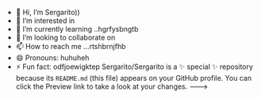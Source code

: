 - 👋 Hi, I’m Sergarito))
- 👀 I’m interested in 
- 🌱 I’m currently learning ..hgrfysbngtb
- 💞️ I’m looking to collaborate on 
- 📫 How to reach me ...rtshbrnjfhb
- 😄 Pronouns: huhuheh
- ⚡ Fun fact: odfjoewigktep
Sergarito/Sergarito is a ✨ special ✨ repository because its `README.md` (this file) appears on your GitHub profile.
You can click the Preview link to take a look at your changes.
--->
